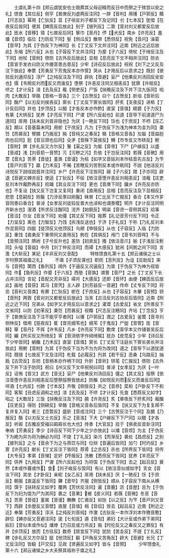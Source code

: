 <!-- { "loadSidebar": true } -->
　　士虞礼第十四【郑云虞犹安也士既葬其父母迎精而反日中而祭之于殡宫以安之礼】馈食【其位反】侧亨【普庚反刘虚两反注同】一胖【音判】用镬【戸郭反】饎【尺志反】幂用【亡狄反】苴【子徐反刘子都反下及记同】刌【七本反】犹借【在夜反后皆同】便其【婢靣反后放此】别于【彼列反】二敦【音对刘又都爱反后放此】匜水【音移】错【七故反后同】箪巾【音丹】作【犬反】南乡【许亮反】羞燔【音烦】临位【力防反下同】髽【侧瓜反】散带【悉但反】祝免【音问】澡葛【音早】为其【于伪反下为神同】长【丁丈反下文并注同】近南【附近之近后放此】东缩【所六反】从也【子容反下文并注同】为蹙【子六反】倚杖【于绮反注及下同】祔杖【音附】啓防【古外反后放此】显相【息亮反下文不相并注同】防衣【音宣手发衣曰防又作擐音患古患反】少牢【诗召反后放此】祝祝【刘下之又反及注下放此】奉篚【芳勇反下芳鬼反本亦作筐】哭从【才用反后以意求之】既封【彼验反刘通邓反】淳尸【之纯反注及下同】辟执【音避】妥尸【他果反刘汤回反坐安也】擩【韦帨反刘而反又而谁反】堕祭【许恚反注同又相恚反】犹隳【许规反】哜之【才计反】湆【去及反】胾【侧吏反】尸饭【扶晚反注及下并下注九饭同】啗肉【大敢反】举胳【音格一音各】三个【古贺反】曰个【古贺反】肵俎【音祈后同】酳尸【以刃反刘侯吝反】賔长【丁丈反下賔长皆同】肝炙【支夜反】进柢【丁计反后同】并也【步顶反】以醋【才各反本亦作酢】直室【音值】繶爵【于力反】有篆【大转反】犹养【才亮反下同】尸谡【所六反起也】前道【音导下前道道尸为道同】厞用【扶未反刘音非隐也】为厌【一艳反下同】饫也【于庶反】不栉【庄乙反】期以【音基篇末同】用棜【于庶反】凡为【于伪反下为浅为神本为圭为同】羮饪【而甚反】臂臑【乃报反】肫【音纯又之春反】骼【音格又音各】左膉【音益脰肉也后同】脰【音豆颈也后同】殳矛【音殊下莫侯反】鱄【市专反又市转反】鲋【音附】髀【步礼反又方尔反】鬐【渠之反】为胝【音帝】下尸【户嫁反】以盛【音成】浅【刘音箭一音赞】污【污秽之污】负依【于岂反注同】若薇【音微】用萱【音丸】苦荼【音徒】堇类【音谨】为枯【如字又音姑刘本作枯音先古反】为芐【音戸刘音下】蠃【力禾反】不楬【苦瞎反刘苦割反本或作毼同】不説【他活反刘诗悦反下説绖説首并注同】乡尸【许亮反下注皆同】踧【子六反】踖【子亦同】辟退【音避又婢亦反】使适【丁狄反】不绥【依注音堕许恚反刘相恚反】湆胾【庄吏反刘本作酨酢再反】拾踊【其业反注下同】更也【音庚下同】牖乡【许亮反亦防也】不复设【扶又反下岂复又复同】重闭【直用反】显相【息亮反注及下显相反】悲思【息嗣反】刚鬣【力涉反豕曰刚鬣】昧冒【亡比反下亡报反】香合【本又作芗音同黍曰香合】普淖【女孝反刘徒较反普大也淖和也谓黍稷】明齐【才计反注同明齐新水也】溲酒【所求反注醙同】涚齐【始鋭反】明粢【音咨一音侧其反】祫事【音洽】尔女【音汝下同】劝彊【其丈反下同】报葬【礼记音芳付反下同】令正【力呈反】离也【力智反】乃饯【拻浅反送也】于济【子礼反】于祢【乃礼反刘本作泥音同】四脡【徒顶反又他顶反】鸟翅【申豉反】从也【子容反】入临【力防反】重饯【直勇反下重带同又直用反】朐在【其俱反】闱门【音韦刘音晖】不与【音预注同】隮祔【子兮反升也】差防【初卖反】搔【依注音爪】揃【子浅反注鬋同】头嗌【音益】中月【刘丁仲反注同】而禫【大感反】犹闲【间厠之间下同】言澹【大斩反】某妃【丰非反刘又音配】
　　特牲馈食礼第十五【郑云诸侯之士以岁时祭其祖庿之礼】
　　不诹【子须反谋也】职防【息列反】为诅【庄助反】来与【音预】闑西【鱼列反】阈外【于逼反又况逼反】为筮【于伪反下为神为视皆同】作【鱼列反】作蹙【于六反】西塾【音孰】谓蓍【音尸】之长【丁丈反下长占并注同】言妃【音配又芳非反】禫月【大感反】还即【音环】由便【婢靣反后放此】画地【音获】其冯【音凭】主人辟【刘芳益反一音避】传命【丈专反下同】将涖【音利又音类】有鼏【亡狄反】棜在【于庶反】从也【子容反】木轝【音预】钘【音刑】两敦【音对刘又都爱反后放此】当夹【古洽反刘古协反后皆同】近南【附近之近下同】兄弟从【如字又才用反后以意求之】濯溉【古爱反】省文【所景反下文省同】以防【初革反】羮饪【而甚反】视饎【尺志反注糦同】齐坫【丁念反】亨于【普庚反注及下注不能亨亨者同】以镬【戸郭反】溉之【古爱反】釜鬵【音寻刘侧林反】借用【慈夜反】萑【音完细苇也】细苇【于鬼反】尸盥【音管】匜【音移】箪【音丹】不挥【许韦反】凡乡【许亮反下同】敷席【音孚本又作铺普吴反后同】纚【所买反又所绮反】宵【音消依字作绡绮属】犹办【皮苋反】少牢【诗召反下少牢皆同】蜗醢【力禾反】直室【音值】賔长【丁丈反下注庭长下賔长弟长并注放此】用鲋【音附】为其【于伪反下当为不为为将为改同】道之【音导下以道犹道同】既错【七故反下文及注同】朼载【必履反】刋其【若干反】恶桑【乌路反】抽扃【古荧反】东枋【音柄本亦作柄下同】升肵【音祈】钘芼【亡报反】啓防【古外反下并下注于防同】祝曰【州又反下文卒祝祝曰同】普淖【女孝反】为厌【一叶反】诏侑【音又】武方【音无】妥尸【他果反刘汤回反】彊之【其丈反】挼祭【依注音堕许恚反刘相恚反后堕祭挼祭皆放此】防醢【如悦反刘而反又而谁反后同】啐酒【七内反】刌肺【寸本反】齐敬【侧皆反】共之【音恭】菜和【户卧反下不和同】客絮【丑虑反调和之也】湆【去及反】不哜【才计反】先食【悉荐反又如字】啗之【大敢反】三饭【扶晚反注及下同】膮【许尧反】炙【章夜反下肝炙同】胾醢【庄吏反】得防【侧耕反】举骼【音格又音各后皆同】不复【扶又反下为复复拜不复并复入同】者三【息暂反】盛肵【音成注同】三个【古贺反注于个同】及臑【乃报反】酳【以刃反又士刃反】乐之【音洛】下大【户嫁反下下尸同】以醋【才各反】听嘏【古雅反受福曰嘏嘏长也大也】抟黍【大官反】挂于【俱卖反音卦注同】奉纳【芳勇反】季少【诗召反下同下少年之少亦放此】以燔【音烦】为主【于伪反下为絶为异为将为酬必为同】不提【丁礼反】染污【而渐反】袭处【昌虑反】之别【彼列反】之与【音余下为之与燕饮与同】位辩【音遍后皆同】加勺【时灼反】乡賔【许亮反】献长【丁丈反注下皆同】荐脀【之丞反】杀也【所界反下皆同】将传【大专反】孝弟【音悌】定好【呼报反】洗散【悉但反下皆同】犹养【羊亮反下同】供养【九用反】尸谡【所六反起也】为将馂【于伪反下同】去之【起吕反】奠然【本或作暮或作】食【刘子峻反与馂同】有以【依注音似或如字】言女【音汝下同】其坐【才卧反】亲昵【女乙反】厞用【扶未反】厌【一艳反】饫【于庶反】朝服【直遥反下皆同】韠【音毕】齐服【侧皆反】顺从【子容反下南从从横同】馔于【扶转反又如字】覆两【芳伏反注同】盝【音鹿】沥【音歴】且为【于伪反下为妇为馂为尸为其同】裹之【音果】被【皮义同】若薇【音微】冬荁【音丸】苦荼【音徒】堇属【音谨】膴膴【亡甫反】如饴【以之反】为芐【音戸刘又音下】西辟【歩歴反又音壁】直屋【音值】梠【音侣】皆去【起吕反】近南【附近之近】奉槃【芳勇反】淳沃【之纯反刘音纯】作激【古狄反一本作浮刘本作徼音敷】辟位【婢亦反又音避注同】逡【七旬反】遁【音旬】弟妇【大计反或作弟下弟同】姒妇【音似本或作似】燔燎【力召反或力吊反】肫【时伦反又之春反又之罪反】有并【歩顶反】放而【方往反】数奇【居宜反下同】犹防【苦圭反】不提【丁礼反】髀【歩礼反又方尔反】脡【他顶反】觳【戸角反又苦角反】辟大【音避】长兄【丁丈反注同】皆殽【戸交反】见政【贤遍反又如字】皆与【音预】
　　少牢馈食礼第十六【郑云诸侯之乡大夫祭其祖祢于庿之礼】
